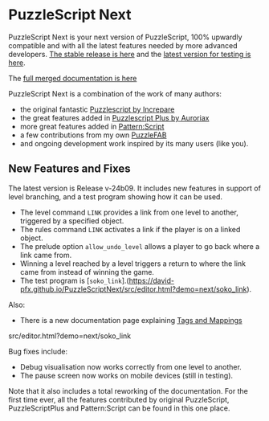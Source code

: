 # PuzzleScript Next

PuzzleScript Next is your next version of PuzzleScript, 100% upwardly compatible and with all the latest features needed by more advanced developers.
[The stable release is here](https://puzzlescriptnext.polyomino.com/) and the [latest version for testing is here](https://david-pfx.github.io/PuzzleScriptNext/src/index.html).

The [full merged documentation is here](https://david-pfx.github.io/PuzzleScriptNext/src/Documentation)

PuzzleScript Next is a combination of the work of many authors:
* the original fantastic [Puzzlescript by Increpare](https://github.com/increpare/PuzzleScript)
* the great features added in [Puzzlescript Plus by Auroriax](https://github.com/Auroriax/PuzzleScriptPlus)
* more great features added in [Pattern:Script](https://clementsparrow.github.io/Pattern-Script)
* a few contributions from my own [PuzzleFAB](https://github.com/david-pfx/PuzzleFAB)
* and ongoing development work inspired by its many users (like you).

## New Features and Fixes

The latest version is Release v-24b09. 
It includes new features in support of level branching, and a test program showing how it can be used.

* The level command `LINK` provides a link from one level to another, triggered by a specified object.
* The rules command `LINK` activates a link if the player is on a linked object.
* The prelude option `allow_undo_level` allows a player to go back where a link came from.
* Winning a level reached by a level triggers a return to where the link came from instead of winning the game.
* The test program is [`soko_link`].(https://david-pfx.github.io/PuzzleScriptNext/src/editor.html?demo=next/soko_link).

Also:
* There is a new documentation page explaining [Tags and Mappings](https://david-pfx.github.io/PuzzleScriptNext/src/Documentation/tags_and_mappings.html)

src/editor.html?demo=next/soko_link

Bug fixes include:
* Debug visualisation now works correctly from one level to another.
* The pause screen now works on mobile devices (still in testing).

Note that it also includes a total reworking of the documentation.
For the first time ever, all the features contributed by original PuzzleScript, PuzzleScriptPlus and Pattern:Script can be found in this one place.

